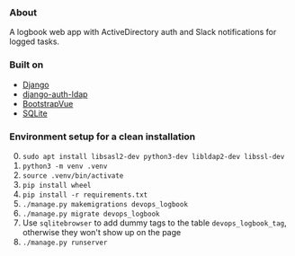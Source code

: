 ### About

A logbook web app with ActiveDirectory auth and Slack notifications for logged tasks.

### Built on

- [Django](https://docs.djangoproject.com/en/3.1/)
- [django-auth-ldap](https://django-auth-ldap.readthedocs.io)
- [BootstrapVue](https://bootstrap-vue.org)
- [SQLite](https://www.sqlite.org/quickstart.html)

### Environment setup for a clean installation

0. `sudo apt install libsasl2-dev python3-dev libldap2-dev libssl-dev`
1. `python3 -m venv .venv`
2. `source .venv/bin/activate`
3. `pip install wheel`
3. `pip install -r requirements.txt`
4. `./manage.py makemigrations devops_logbook`
5. `./manage.py migrate devops_logbook`
6. Use `sqlitebrowser` to add dummy tags to the table `devops_logbook_tag`, otherwise they won't show up on the page
7. `./manage.py runserver`